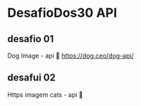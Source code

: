 # DesafioDos30 API


## desafio 01
Dog Image - api :link: https://dog.ceo/dog-api/

## desafui 02
Https imagem cats - api :link: 